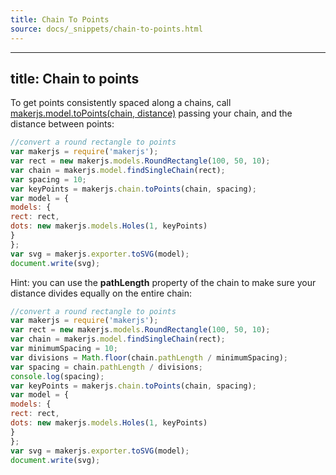 ```yaml
---
title: Chain To Points
source: docs/_snippets/chain-to-points.html
---
```


---
title: Chain to points
---
To get points consistently spaced along a chains, call
[makerjs.model.toPoints(chain, distance)](/docs/api/modules/makerjs.chain.html#topoints)
passing your chain, and the distance between points:
```javascript
//convert a round rectangle to points
var makerjs = require('makerjs');
var rect = new makerjs.models.RoundRectangle(100, 50, 10);
var chain = makerjs.model.findSingleChain(rect);
var spacing = 10;
var keyPoints = makerjs.chain.toPoints(chain, spacing);
var model = {
models: {
rect: rect,
dots: new makerjs.models.Holes(1, keyPoints)
}
};
var svg = makerjs.exporter.toSVG(model);
document.write(svg);
```
Hint: you can use the **pathLength** property of the chain to make sure your distance divides equally on the entire chain:
```javascript
//convert a round rectangle to points
var makerjs = require('makerjs');
var rect = new makerjs.models.RoundRectangle(100, 50, 10);
var chain = makerjs.model.findSingleChain(rect);
var minimumSpacing = 10;
var divisions = Math.floor(chain.pathLength / minimumSpacing);
var spacing = chain.pathLength / divisions;
console.log(spacing);
var keyPoints = makerjs.chain.toPoints(chain, spacing);
var model = {
models: {
rect: rect,
dots: new makerjs.models.Holes(1, keyPoints)
}
};
var svg = makerjs.exporter.toSVG(model);
document.write(svg);
```
